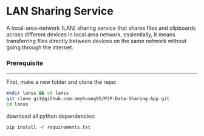 # LAN Sharing Service
A local-area-network (LAN) sharing service that shares files and clipboards across different devices in local area network, essientially, it means transferring files directly between devices on the same network without going through the internet. 

### Prerequisite
---
First, make a new folder and clone the repo:
```sh
mkdir lanss && cd lanss
git clone git@github.com:amyhuang95/P2P-Data-Sharing-App.git
cd lanss
```

download all python dependencies:

```
pip install -r requirements.txt
```
